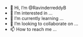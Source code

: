 - 👋 Hi, I’m @RavinderreddyB
- 👀 I’m interested in ...
- 🌱 I’m currently learning ...
- 💞️ I’m looking to collaborate on ...
- 📫 How to reach me ...

<!---
RavinderreddyB/RavinderreddyB is a ✨ special ✨ repository because its `README.md` (this file) appears on your GitHub profile.
You can click the Preview link to take a look at your changes.
--->
